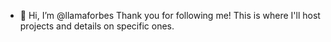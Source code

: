- 👋 Hi, I’m @llamaforbes
Thank you for following me! This is where I'll host projects and details on specific ones. 
<!---
llamaforbes/llamaforbes is a ✨ special ✨ repository because its `README.md` (this file) appears on your GitHub profile.
You can click the Preview link to take a look at your changes.
--->

